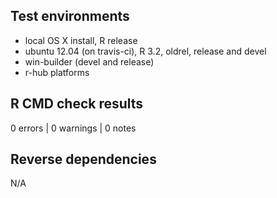 
## Test environments

* local OS X install, R release
* ubuntu 12.04 (on travis-ci), R 3.2, oldrel, release and devel
* win-builder (devel and release)
* r-hub platforms


## R CMD check results

0 errors | 0 warnings | 0 notes


## Reverse dependencies

N/A

